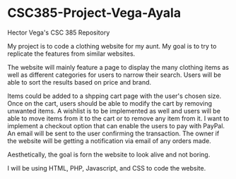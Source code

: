 # CSC385-Project-Vega-Ayala
Hector Vega's CSC 385 Repository

My project is to code a clothing website for my aunt.
My goal is to try to replicate the features from similar websites.

The website will mainly feature a page to display the many clothing items
as well as different categories for users to narrow their search.
Users will be able to sort the results based on price and brand.

Items could be added to a shpping cart page with the user's chosen size.
Once on the cart, users should be able to modify the cart by removing unwanted items.
A wishlist is to be implemented as well and users will be able to move items from it to the cart or to remove any item from it.
I want to implement a checkout option that can enable the users to pay with PayPal.
An email will be sent to the user confirming the transaction.
The owner if the website will be getting a notification via email of any orders made.

Aesthetically, the goal is forn the website to look alive and not boring.

I will be using HTML, PHP, Javascript, and CSS to code the website.


